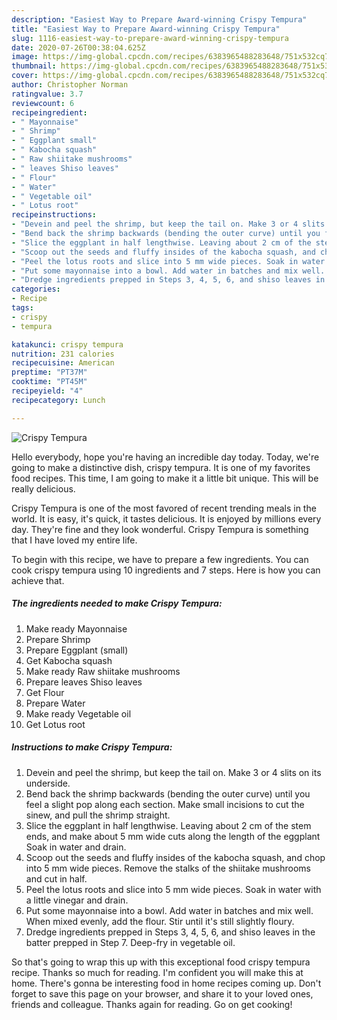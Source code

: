```yaml
---
description: "Easiest Way to Prepare Award-winning Crispy Tempura"
title: "Easiest Way to Prepare Award-winning Crispy Tempura"
slug: 1116-easiest-way-to-prepare-award-winning-crispy-tempura
date: 2020-07-26T00:38:04.625Z
image: https://img-global.cpcdn.com/recipes/6383965488283648/751x532cq70/crispy-tempura-recipe-main-photo.jpg
thumbnail: https://img-global.cpcdn.com/recipes/6383965488283648/751x532cq70/crispy-tempura-recipe-main-photo.jpg
cover: https://img-global.cpcdn.com/recipes/6383965488283648/751x532cq70/crispy-tempura-recipe-main-photo.jpg
author: Christopher Norman
ratingvalue: 3.7
reviewcount: 6
recipeingredient:
- " Mayonnaise"
- " Shrimp"
- " Eggplant small"
- " Kabocha squash"
- " Raw shiitake mushrooms"
- " leaves Shiso leaves"
- " Flour"
- " Water"
- " Vegetable oil"
- " Lotus root"
recipeinstructions:
- "Devein and peel the shrimp, but keep the tail on. Make 3 or 4 slits on its underside."
- "Bend back the shrimp backwards (bending the outer curve) until you feel a slight pop along each section. Make small incisions to cut the sinew, and pull the shrimp straight."
- "Slice the eggplant in half lengthwise. Leaving about 2 cm of the stem ends, and make about 5 mm wide cuts along the length of the eggplant Soak in water and drain."
- "Scoop out the seeds and fluffy insides of the kabocha squash, and chop into 5 mm wide pieces. Remove the stalks of the shiitake mushrooms and cut in half."
- "Peel the lotus roots and slice into 5 mm wide pieces. Soak in water with a little vinegar and drain."
- "Put some mayonnaise into a bowl. Add water in batches and mix well. When mixed evenly, add the flour. Stir until it&#39;s still slightly floury."
- "Dredge ingredients prepped in Steps 3, 4, 5, 6, and shiso leaves in the batter prepped in Step 7. Deep-fry in vegetable oil."
categories:
- Recipe
tags:
- crispy
- tempura

katakunci: crispy tempura 
nutrition: 231 calories
recipecuisine: American
preptime: "PT37M"
cooktime: "PT45M"
recipeyield: "4"
recipecategory: Lunch

---
```



![Crispy Tempura](https://img-global.cpcdn.com/recipes/6383965488283648/751x532cq70/crispy-tempura-recipe-main-photo.jpg)

Hello everybody, hope you're having an incredible day today. Today, we're going to make a distinctive dish, crispy tempura. It is one of my favorites food recipes. This time, I am going to make it a little bit unique. This will be really delicious.



Crispy Tempura is one of the most favored of recent trending meals in the world. It is easy, it's quick, it tastes delicious. It is enjoyed by millions every day. They're fine and they look wonderful. Crispy Tempura is something that I have loved my entire life.


To begin with this recipe, we have to prepare a few ingredients. You can cook crispy tempura using 10 ingredients and 7 steps. Here is how you can achieve that.

<!--inarticleads1-->

##### The ingredients needed to make Crispy Tempura:

1. Make ready  Mayonnaise
1. Prepare  Shrimp
1. Prepare  Eggplant (small)
1. Get  Kabocha squash
1. Make ready  Raw shiitake mushrooms
1. Prepare  leaves Shiso leaves
1. Get  Flour
1. Prepare  Water
1. Make ready  Vegetable oil
1. Get  Lotus root




<!--inarticleads2-->

##### Instructions to make Crispy Tempura:

1. Devein and peel the shrimp, but keep the tail on. Make 3 or 4 slits on its underside.
1. Bend back the shrimp backwards (bending the outer curve) until you feel a slight pop along each section. Make small incisions to cut the sinew, and pull the shrimp straight.
1. Slice the eggplant in half lengthwise. Leaving about 2 cm of the stem ends, and make about 5 mm wide cuts along the length of the eggplant Soak in water and drain.
1. Scoop out the seeds and fluffy insides of the kabocha squash, and chop into 5 mm wide pieces. Remove the stalks of the shiitake mushrooms and cut in half.
1. Peel the lotus roots and slice into 5 mm wide pieces. Soak in water with a little vinegar and drain.
1. Put some mayonnaise into a bowl. Add water in batches and mix well. When mixed evenly, add the flour. Stir until it&#39;s still slightly floury.
1. Dredge ingredients prepped in Steps 3, 4, 5, 6, and shiso leaves in the batter prepped in Step 7. Deep-fry in vegetable oil.




So that's going to wrap this up with this exceptional food crispy tempura recipe. Thanks so much for reading. I'm confident you will make this at home. There's gonna be interesting food in home recipes coming up. Don't forget to save this page on your browser, and share it to your loved ones, friends and colleague. Thanks again for reading. Go on get cooking!
